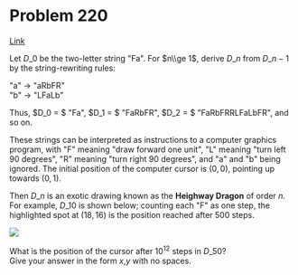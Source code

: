 # Problem 220

[Link](https://projecteuler.net/problem=220)

Let $D\_0$ be the two-letter string "Fa". For $n\\ge 1$, derive $D\_n$ from $D\_{n-1}$ by the string-rewriting rules:

"a" → "aRbFR"  
"b" → "LFaLb"

Thus, $D\_0 = $ "Fa", $D\_1 = $ "FaRbFR", $D\_2 = $ "FaRbFRRLFaLbFR", and so on.

These strings can be interpreted as instructions to a computer graphics program, with "F" meaning "draw forward one unit", "L" meaning "turn left $90$ degrees", "R" meaning "turn right $90$ degrees", and "a" and "b" being ignored. The initial position of the computer cursor is $(0,0)$, pointing up towards $(0,1)$.

Then $D\_n$ is an exotic drawing known as the **Heighway Dragon** of order $n$. For example, $D\_{10}$ is shown below; counting each "F" as one step, the highlighted spot at $(18,16)$ is the position reached after $500$ steps.

![](resources/images/0220.gif?1678992055)

What is the position of the cursor after $10^{12}$ steps in $D\_{50}$?  
Give your answer in the form *x*,*y* with no spaces.
